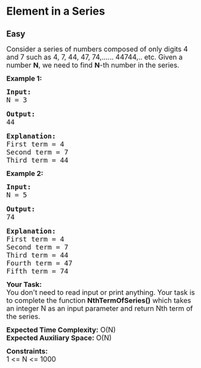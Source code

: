 # Element in a Series
## Easy
<div class="problems_problem_content__Xm_eO"><p><span style="font-size:18px">Consider a series of numbers composed of only digits 4 and 7 such as 4, 7, 44, 47, 74,...... 44744,.. etc. Given a number <strong>N</strong>, we need to find <strong>N</strong>-th number in the series.</span></p>

<p><span style="font-size:18px"><strong>Example 1:</strong></span></p>

<pre><span style="font-size:18px"><strong>Input:
</strong>N = 3</span>

<span style="font-size:18px"><strong>Output:
</strong>44</span>

<span style="font-size:18px"><strong>Explanation:
</strong>First term = 4
Second term = 7
Third term = 44</span></pre>

<p><strong><span style="font-size:18px">Example 2:</span></strong></p>

<pre><strong><span style="font-size:18px">Input:
</span></strong><span style="font-size:18px">N = 5</span>

<strong><span style="font-size:18px">Output:
</span></strong><span style="font-size:18px">74</span>

<span style="font-size:18px"><strong>Explanation:
</strong>First term = 4
Second term = 7
Third term = 44
Fourth term = 47
Fifth term = 74
</span></pre>

<p><span style="font-size:18px"><strong>Your Task:&nbsp;&nbsp;</strong></span><br>
<span style="font-size:18px">You don't need to read input or print anything. Your task is to complete the function&nbsp;<strong>NthTermOfSeries()</strong>&nbsp;which takes an integer N as an input parameter and return Nth term of the series.</span></p>

<p><span style="font-size:18px"><strong>Expected Time Complexity:</strong>&nbsp;O(N)<br>
<strong>Expected Auxiliary Space:</strong>&nbsp;O(N)</span></p>

<p><span style="font-size:18px"><strong>Constraints:</strong><br>
1 &lt;= N &lt;= 1000</span></p>
</div>